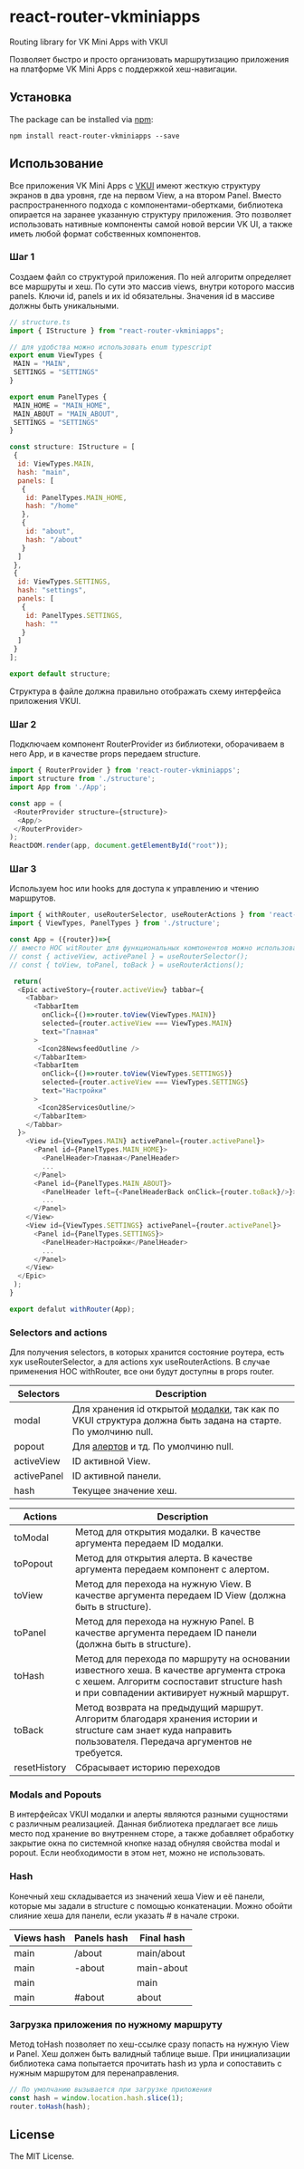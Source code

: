 # react-router-vkminiapps
Routing library for VK Mini Apps with VKUI

Позволяет быстро и просто организовать маршрутизацию приложения на платформе VK Mini Apps с поддержкой хеш-навигации.  

## Установка

The package can be installed via [npm](https://github.com/npm/cli):

```
npm install react-router-vkminiapps --save
```

## Использование

Все приложения VK Mini Apps с [VKUI](https://vkcom.github.io/VKUI/#section-%D1%81%D1%82%D1%80%D1%83%D0%BA%D1%82%D1%83%D1%80%D0%B0-%D1%8D%D0%BA%D1%80%D0%B0%D0%BD%D0%BE%D0%B2) имеют жесткую структуру экранов в два уровня, где на первом View, а на втором Panel. Вместо распространенного подхода с компонентами-обертками, библиотека опирается на заранее указанную структуру приложения. Это позволяет использовать нативные компоненты самой новой версии VK UI, а также иметь любой формат собственных компонентов.

### Шаг 1
Создаем файл со структурой приложения. По ней алгоритм определяет все маршруты и хеш. По сути это массив views, внутри которого массив panels. Ключи id, panels и их id обязательны. Значения id в массиве должны быть уникальными. 

```js
// structure.ts
import { IStructure } from "react-router-vkminiapps";

// для удобства можно использовать enum typescript
export enum ViewTypes {
 MAIN = "MAIN",
 SETTINGS = "SETTINGS"
}

export enum PanelTypes {
 MAIN_HOME = "MAIN_HOME",
 MAIN_ABOUT = "MAIN_ABOUT",
 SETTINGS = "SETTINGS" 
}

const structure: IStructure = [
 {
  id: ViewTypes.MAIN,
  hash: "main",
  panels: [
   {
    id: PanelTypes.MAIN_HOME,
    hash: "/home"
   },
   {
    id: "about",
    hash: "/about"
   }
  ]
 },
 {
  id: ViewTypes.SETTINGS,
  hash: "settings",
  panels: [
   {
    id: PanelTypes.SETTINGS,
    hash: ""
   }
  ]
 }
];

export default structure;
```
Структура в файле должна правильно отображать схему интерфейса приложения VKUI. 

### Шаг 2
Подключаем компонент RouterProvider из библиотеки, оборачиваем в него App, и в качестве props передаем structure.

```js
import { RouterProvider } from 'react-router-vkminiapps';
import structure from './structure';
import App from './App';

const app = (
 <RouterProvider structure={structure}>
  <App/>
 </RouterProvider>
);
ReactDOM.render(app, document.getElementById("root"));
```
### Шаг 3
Используем hoc или hooks для доступа к управлению и чтению маршрутов.

```js
import { withRouter, useRouterSelector, useRouterActions } from 'react-router-vkminiapps';
import { ViewTypes, PanelTypes } from './structure';

const App = ({router})=>{
// вместо HOC witRouter для функциональных компонентов можно использовать хуки
// const { activeView, activePanel } = useRouterSelector();
// const { toView, toPanel, toBack } = useRouterActions();

 return(
  <Epic activeStory={router.activeView} tabbar={
    <Tabbar>
      <TabbarItem
        onClick={()=>router.toView(ViewTypes.MAIN)}
        selected={router.activeView === ViewTypes.MAIN}
        text="Главная"
      >
       <Icon28NewsfeedOutline />
      </TabbarItem>
      <TabbarItem
        onClick={()=>router.toView(ViewTypes.SETTINGS)}
        selected={router.activeView === ViewTypes.SETTINGS}
        text="Настройки"
      >
       <Icon28ServicesOutline/>
      </TabbarItem>            
    </Tabbar>
  }>
    <View id={ViewTypes.MAIN} activePanel={router.activePanel}>
      <Panel id={PanelTypes.MAIN_HOME}>
        <PanelHeader>Главная</PanelHeader>
        ...
      </Panel>
      <Panel id={PanelTypes.MAIN_ABOUT}>
        <PanelHeader left={<PanelHeaderBack onClick={router.toBack}/>}>О нас</PanelHeader>
        ...
      </Panel>
    </View>
    <View id={ViewTypes.SETTINGS} activePanel={router.activePanel}>
      <Panel id={PanelTypes.SETTINGS}>
        <PanelHeader>Настройки</PanelHeader>
        ...
      </Panel>
    </View>          
  </Epic>
 );
}

export defalut withRouter(App);
```

### Selectors and actions

Для получения selectors, в которых хранится состояние роутера, есть хук useRouterSelector, а для actions хук useRouterActions. В случае применения HOC withRouter, все они будут доступны в props router.

|Selectors|Description|
|----|----|
|modal|Для хранения id открытой [модалки](https://vkcom.github.io/VKUI/#section-modals), так как по VKUI структура должна быть задана на старте. По умолчиню null.|
|popout|Для [алертов](https://vkcom.github.io/VKUI/#alert) и тд. По умолчиню null.|
|activeView|ID активной View.|
|activePanel|ID активной панели.|
|hash|Текущее значение хеш.|

|Actions|Description|
|----|----|
|toModal|Метод для открытия модалки. В качестве аргумента передаем ID модалки.|
|toPopout|Метод для открытия алерта. В качестве аргумента передаем компонент с алертом.|
|toView|Метод для перехода на нужную View. В качестве аргумента передаем ID View (должна быть в structure).|
|toPanel|Метод для перехода на нужную Panel. В качестве аргумента передаем ID панели (должна быть в structure).|
|toHash|Метод для перехода по маршруту на основании известного хеша. В качестве аргумента строка с хешем. Алгоритм соспоставит structure hash и при совпадении активирует нужный маршрут.|
|toBack|Метод возврата на предыдущий маршрут. Алгоритм благодаря хранения истории и structure сам знает куда направить пользователя. Передача аргументов не требуется.|
|resetHistory|Сбрасывает историю переходов|

### Modals and Popouts
В интерфейсах VKUI модалки и алерты являются разными сущностями с различным реализацией. Данная библиотека предлагает все лишь место под хранение во внутреннем сторе, а также добавляет обработку закрытие окна по системной кнопке назад обнуляя свойства modal и popout. Если необходимости в этом нет, можно не использовать.

### Hash
Конечный хеш складывается из значений хеша View и её панели, которые мы задали в structure с помощью конкатенации. Можно обойти слияние хеша для панели, если указать # в начале строки. 

|Views hash|Panels hash|Final hash|
|----|----|----|
|main|/about|main/about|
|main|-about|main-about|
|main||main|
|main|#about|about|

### Загрузка приложения по нужному маршруту
Метод toHash позволяет по хеш-ссылке сразу попасть на нужную View и Panel. Хеш должен быть валидный таблице выше. При инициализации библиотека сама попытается прочитать hash из урла и сопоставить с нужным маршрутом для перенаправления.

```js
// По умолчанию вызывается при загрузке приложения
const hash = window.location.hash.slice(1);
router.toHash(hash);
```

## License

The MIT License.
